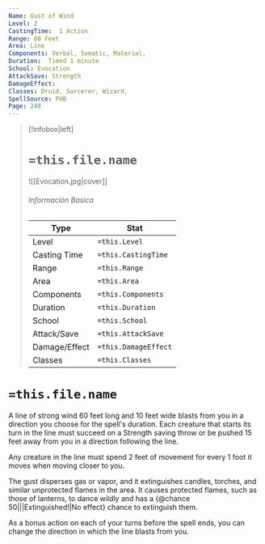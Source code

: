 ```yaml
---
Name: Gust of Wind
Level: 2
CastingTime:  1 Action 
Range: 60 Feet
Area: Line
Components: Verbal, Somatic, Material, 
Duration:  Timed 1 minute
School: Evocation
AttackSave: Strength
DamageEffect: 
Classes: Druid, Sorcerer, Wizard, 
SpellSource: PHB
Page: 248
---
```


>[!infobox|left]
># `=this.file.name`
>![[Evocation.jpg|cover]]
> ###### Información Basica
> Type |  Stat |
> ---|---|
> Level | `=this.Level` |
> Casting Time | `=this.CastingTime` |
> Range | `=this.Range` |
> Area | `=this.Area` |
> Components | `=this.Components` |
> Duration | `=this.Duration` |
> School | `=this.School` |
> Attack/Save | `=this.AttackSave` |
> Damage/Effect | `=this.DamageEffect` |
> Classes | `=this.Classes` |

# `=this.file.name`
A line of strong wind 60 feet long and 10 feet wide blasts from you in a direction you choose for the spell&#x27;s duration. Each creature that starts its turn in the line must succeed on a Strength saving throw or be pushed 15 feet away from you in a direction following the line.

Any creature in the line must spend 2 feet of movement for every 1 foot it moves when moving closer to you.

The gust disperses gas or vapor, and it extinguishes candles, torches, and similar unprotected flames in the area. It causes protected flames, such as those of lanterns, to dance wildly and has a {@chance 50|||Extinguished!|No effect} chance to extinguish them.

As a bonus action on each of your turns before the spell ends, you can change the direction in which the line blasts from you.



 


 


 


 



